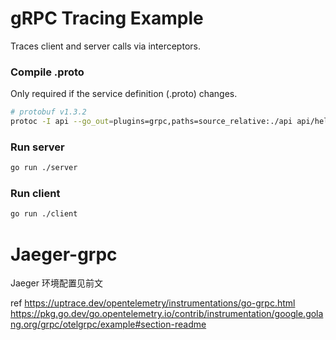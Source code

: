 # gRPC Tracing Example

Traces client and server calls via interceptors.

### Compile .proto

Only required if the service definition (.proto) changes.

```sh
# protobuf v1.3.2
protoc -I api --go_out=plugins=grpc,paths=source_relative:./api api/hello-service.proto
```

### Run server

```sh
go run ./server
```

### Run client

```sh
go run ./client
```

# Jaeger-grpc

Jaeger 环境配置见前文

ref <https://uptrace.dev/opentelemetry/instrumentations/go-grpc.html>
<https://pkg.go.dev/go.opentelemetry.io/contrib/instrumentation/google.golang.org/grpc/otelgrpc/example#section-readme>